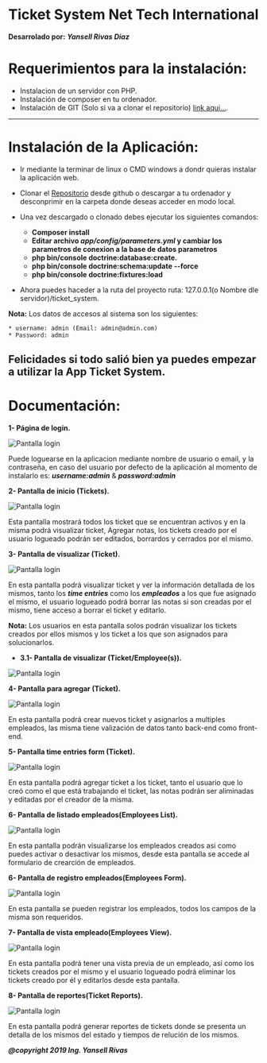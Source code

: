 Ticket System Net Tech International
====================================

**Desarrolado por:** ***Yansell Rivas Diaz***

Requerimientos para la instalación:
==================================
    
  * Instalacion de un servidor con PHP.
  * Instalación de composer en tu ordenador.
  * Instalación de GIT (Solo si va a clonar el repositorio)
  [link aqui...](https://github.com/yansellrivasdiaz/ticket_system). 
---------------------------------------------------------------
Instalación de la Aplicación:
============================
  
   * Ir mediante la terminar de linux o CMD windows a dondr 
   quieras instalar la aplicación web.
   * Clonar el [Repositorio](https://github.com/yansellrivasdiaz/ticket_system) desde github o descargar
   a tu ordenador y desconprimir en la carpeta donde deseas acceder 
   en modo local.
   * Una vez descargado o clonado debes ejecutar los siguientes comandos:
     
     * **Composer install**
     * **Editar archivo ***app/config/parameters.yml*** 
     y cambiar los parametros de conexion a la base de datos 
     parametros**
     * **php bin/console doctrine:database:create.**
     * **php bin/console doctrine:schema:update --force**
     * **php bin/console doctrine:fixtures:load**
     
   * Ahora puedes haceder a la ruta del proyecto ruta:
    127.0.0.1(o Nombre dle servidor)/ticket_system.
    
**Nota:** Los datos de accesos al sistema son los siguientes:
    
    * username: admin (Email: admin@admin.com) 
    * Password: admin    

Felicidades si todo salió bien ya puedes empezar a utilizar la App
Ticket System.
---------------------------------------------------------------
**Documentación:**
==================

**1-  Página de login.**

![Pantalla login](./web/app-images-docs/login_form.PNG)
 
Puede loguearse en la aplicacion mediante nombre de usuario o email, y la contraseña, en caso del usuario por defecto de la aplicación al momento de instalarlo es: ***username:admin*** & ***password:admin*** 

**2-  Pantalla de inicio (Tickets).**

![Pantalla login](./web/app-images-docs/ticket_page.PNG)

Esta pantalla mostrará todos los ticket que se encuentran activos y en la misma podrá visualizar ticket, Agregar notas, los tickets creado por el usuario logueado podrán ser editados, borrardos y cerrados por el mismo.

**3-  Pantalla de visualizar (Ticket).**

![Pantalla login](./web/app-images-docs/ticket_view_page.PNG)

En esta pantalla podrá visualizar ticket y ver la información detallada de los mismos, tanto los ***time entries*** como los ***empleados*** a los que fue asignado el mismo, el usuario logueado podrá borrar las notas si son creadas por el mismo, tiene acceso a borrar el ticket y editarlo.

**Nota:** Los usuarios en esta pantalla solos podrán visualizar los tickets creados por ellos mismos y los ticket a los que son asignados para solucionarlos.

* **3.1-  Pantalla de visualizar (Ticket/Employee(s)).**

![Pantalla login](./web/app-images-docs/ticket_view_page_employee.PNG)

**4-  Pantalla para agregar (Ticket).**

![Pantalla login](./web/app-images-docs/ticket_form.PNG)

En esta pantalla podrá crear nuevos ticket y asignarlos a multiples empleados, las misma tiene valización de datos tanto back-end como front-end.

**5-  Pantalla time entries form (Ticket).**

![Pantalla login](./web/app-images-docs/time_entries_form.PNG)

En esta pantalla podrá agregar ticket a los ticket, tanto el usuario que lo creó como el que está trabajando el ticket, las notas podrán ser aliminadas y editadas por el creador de la misma.

**6-  Pantalla de listado empleados(Employees List).**

![Pantalla login](./web/app-images-docs/employee_page.PNG)

En esta pantalla podrán visualizarse los empleados creados asi como puedes activar o desactivar los mismos, desde esta pantalla se accede al formulario de crearción de empleados.

**6-  Pantalla de registro empleados(Employees Form).**

![Pantalla login](./web/app-images-docs/employee_form.PNG)

En esta pantalla se pueden registrar los empleados, todos los campos de la misma son requeridos.

**7-  Pantalla de vista empleado(Employees View).**

![Pantalla login](./web/app-images-docs/employee_view_page_with_ticket_view.PNG)

En esta pantalla podrá tener una vista previa de un empleado, así como los tickets creados por el mismo y el usuario logueado podrá eliminar los tickets creado por él y editarlos desde esta pantalla.

**8-  Pantalla de reportes(Ticket Reports).**

![Pantalla login](./web/app-images-docs/report_page.PNG)

En esta pantalla podrá generar reportes de tickets donde se presenta un detalla de los mismos del estado y tiempos de relución de los mismos.

***@copyright 2019 Ing. Yansell Rivas***
